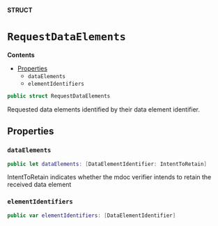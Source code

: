 **STRUCT**

# `RequestDataElements`

**Contents**

- [Properties](#properties)
  - `dataElements`
  - `elementIdentifiers`

```swift
public struct RequestDataElements
```

Requested data elements identified by their data element identifier.

## Properties
### `dataElements`

```swift
public let dataElements: [DataElementIdentifier: IntentToRetain]
```

IntentToRetain indicates whether the mdoc verifier intends to retain the received data element

### `elementIdentifiers`

```swift
public var elementIdentifiers: [DataElementIdentifier]
```
